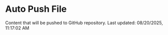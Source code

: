 # Auto Push File

Content that will be pushed to GitHub repository.
Last updated: 08/20/2025, 11:17:02 AM